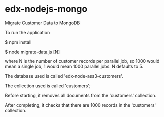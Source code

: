 # edx-nodejs-mongo
Migrate Customer Data to MongoDB

To run the application 

$ npm install 

$ node migrate-data.js [N] 

where N is the number of customer records per parallel job, so 1000 would mean a single job, 1 would mean 1000 parallel jobs. N defaults to 5.

The database used is called 'edx-node-ass3-customers'. 

The collection used is called 'customers';

Before starting, it removes all documents from the 'customers' collection.

After completing, it checks that there are 1000 records in the 'customers' collection.

